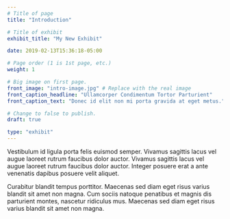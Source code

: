 ```yaml
---
# Title of page
title: "Introduction"

# Title of exhibit
exhibit_title: "My New Exhibit"

date: 2019-02-13T15:36:18-05:00

# Page order (1 is 1st page, etc.)
weight: 1 

# Big image on first page.
front_image: "intro-image.jpg" # Replace with the real image
front_caption_headline: "Ullamcorper Condimentum Tortor Parturient"
front_caption_text: "Donec id elit non mi porta gravida at eget metus."

# Change to false to publish.
draft: true

type: "exhibit"
---
```


Vestibulum id ligula porta felis euismod semper. Vivamus sagittis lacus vel augue laoreet rutrum faucibus dolor auctor. Vivamus sagittis lacus vel augue laoreet rutrum faucibus dolor auctor. Integer posuere erat a ante venenatis dapibus posuere velit aliquet.

Curabitur blandit tempus porttitor. Maecenas sed diam eget risus varius blandit sit amet non magna. Cum sociis natoque penatibus et magnis dis parturient montes, nascetur ridiculus mus. Maecenas sed diam eget risus varius blandit sit amet non magna.